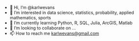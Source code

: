 - 👋 Hi, I’m @karlwevans
- 👀 I’m interested in data science, statistics, probability, applied mathematics, sports
- 🌱 I’m currently learning Python, R, SQL, Julia, ArcGIS, Matlab
- 💞️ I’m looking to collaborate on ...
- 📫 How to reach me karlwevans@gmail.com

<!---
karlwevans/karlwevans is a ✨ special ✨ repository because its `README.md` (this file) appears on your GitHub profile.
You can click the Preview link to take a look at your changes.
--->
